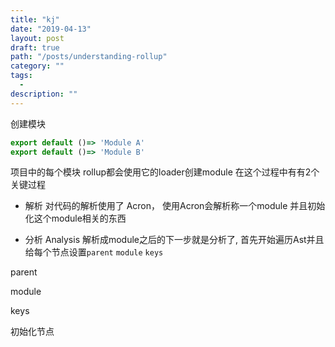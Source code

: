 ```yaml
---
title: "kj"
date: "2019-04-13"
layout: post
draft: true
path: "/posts/understanding-rollup"
category: ""
tags:
  - 
description: ""
---
```


创建模块 

```javascript
export default ()=> 'Module A'
export default ()=> 'Module B'
```

项目中的每个模块 rollup都会使用它的loader创建module
在这个过程中有有2个关键过程

- 解析
对代码的解析使用了 Acron， 使用Acron会解析称一个module 并且初始化这个module相关的东西

- 分析 Analysis
解析成module之后的下一步就是分析了, 首先开始遍历Ast并且给每个节点设置`parent` `module` 
`keys`

parent

module

keys


初始化节点


